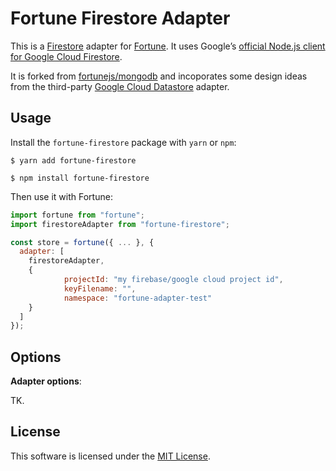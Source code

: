 # Fortune Firestore Adapter

This is a [Firestore](https://cloud.google.com/firestore/) adapter for
[Fortune](http://fortune.js.org/). It uses Google’s [official Node.js client
for Google Cloud Firestore](https://github.com/googleapis/nodejs-firestore).

It is forked from
[fortunejs/mongodb](https://github.com/fortunejs/fortune-mongodb) and
incoporates some design ideas from the third-party [Google Cloud
Datastore](https://github.com/patrinhani-ciandt/fortune-datastore) adapter.


## Usage

Install the `fortune-firestore` package with `yarn` or `npm`:

```
$ yarn add fortune-firestore
```

```
$ npm install fortune-firestore
```

Then use it with Fortune:

```js
import fortune from "fortune";
import firestoreAdapter from "fortune-firestore";

const store = fortune({ ... }, {
  adapter: [
    firestoreAdapter,
    {
			projectId: "my firebase/google cloud project id",
			keyFilename: "",
			namespace: "fortune-adapter-test"
    }
  ]
});
```


## Options

**Adapter options**:

TK.

## License

This software is licensed under the [MIT License](//github.com/wandertext/fortune-firestore/blob/master/LICENSE).

